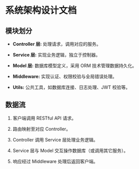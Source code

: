 


# 系统架构设计文档

## 模块划分

* **Controller 层:** 处理请求，调用对应的服务。
    
* **Service 层:** 实现业务逻辑，独立于控制器。
    
* **Model 层:** 数据库模型定义，采用 ORM 技术管理数据持久化。
    
* **Middleware:** 实现认证、权限校验与全局错误处理。
    
* **Utils:** 公共工具，如数据库连接、日志处理、JWT 校验等。
    

## 数据流

1. 客户端调用 RESTful API 请求。
    
2. 路由映射至对应 Controller。
    
3. Controller 调用 Service 层处理业务逻辑。
    
4. Service 层与 Model 交互操作数据库（或调用其它服务）。
    
5. 响应经过 Middleware 处理后返回客户端。 

